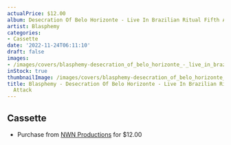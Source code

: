 ```yaml
---
actualPrice: $12.00
album: Desecration Of Belo Horizonte - Live In Brazilian Ritual Fifth Attack
artist: Blasphemy
categories:
- Cassette
date: '2022-11-24T06:11:10'
draft: false
images:
- /images/covers/blasphemy-desecration_of_belo_horizonte_-_live_in_brazilian_ritual_fifth_attack.jpg
inStock: true
thumbnailImage: /images/covers/blasphemy-desecration_of_belo_horizonte_-_live_in_brazilian_ritual_fifth_attack-thumb.jpg
title: Blasphemy - Desecration Of Belo Horizonte - Live In Brazilian Ritual Fifth
  Attack
---
```


## Cassette
* Purchase from [NWN Productions](http://shop.nwnprod.com/index.php?route=product/product&path=73&product_id=27543&sort=pd.name&order=ASC) for $12.00
